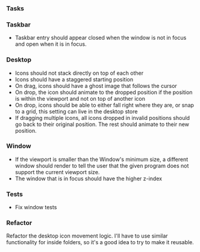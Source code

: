 ### Tasks

### Taskbar

- Taskbar entry should appear closed when the window is not in focus and open when it is in focus.

### Desktop

- Icons should not stack directly on top of each other
- Icons should have a staggered starting position
- On drag, icons should have a ghost image that follows the cursor
- On drop, the icon should animate to the dropped position if the position is within the viewport and not on top of another icon
- On drop, icons should be able to either fall right where they are, or snap to a grid, this setting can live in the desktop store
- If dragging multiple icons, all icons dropped in invalid positions should go back to their original position. The rest should animate to their new position.

### Window

- If the viewport is smaller than the Window's minimum size, a different window should render to tell the user that the given program does not support the current viewport size.
- The window that is in focus should have the higher z-index

### Tests

- Fix window tests

### Refactor

Refactor the desktop icon movement logic. I'll have to use similar functionality for inside folders, so it's a good idea to try to make it reusable.
